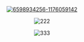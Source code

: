 <p align=center><a href='https://goo.su/aYJzeCj'><img src='https://i.postimg.cc/ryNXkRgq/6598934256-1176059142.png' border='0' alt='6598934256-1176059142'/></a>
<p align=center><img src='https://i.postimg.cc/mkXmr4ty/222.jpg' border='0' alt='222'/></a>
<p align=center><img src='https://i.postimg.cc/c4CDbvb9/333.jpg' border='0' alt='333'/></a>
